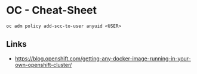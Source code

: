 # OC - Cheat-Sheet

```
oc adm policy add-scc-to-user anyuid <USER>
```



## Links

* https://blog.openshift.com/getting-any-docker-image-running-in-your-own-openshift-cluster/




